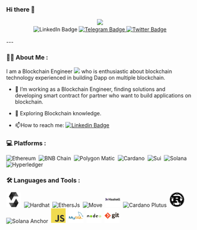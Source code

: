 ### Hi there 👋
<div id="header" align="center">
  <img src="https://media.giphy.com/media/M9gbBd9nbDrOTu1Mqx/giphy.gif" width="100"/>
  <div id="badges" align="center>
  <a href="https://www.linkedin.com/in/ndtr2000/">
    <img src="https://img.shields.io/badge/LinkedIn-blue?style=for-the-badge&logo=linkedin&logoColor=white" alt="LinkedIn Badge"/>
  </a>
  <a href="https://t.me/NgDaniel20">
    <img src="https://img.shields.io/badge/Telegram-blue?style=for-the-badge&logo=telegram&logoColor=white" alt="Telegram Badge"/>
  </a>
  <a href="https://twitter.com/nhTrng42755397">
    <img src="https://img.shields.io/badge/Twitter-blue?style=for-the-badge&logo=twitter&logoColor=white" alt="Twitter Badge"/>
  </a>
</div>
                                                                                                                             
<img src="https://komarev.com/ghpvc/?username=ndtr2000&style=flat-square&color=blue" alt=""/>
</div>
---

### :woman_technologist: About Me :
I am a Blockchain Engineer <img src="https://media.giphy.com/media/WUlplcMpOCEmTGBtBW/giphy.gif" width="30"> who is enthusiastic about blockchain technology experienced in building Dapp on multiple blockchain.
- :telescope: I’m working as a Blockchain Engineer, finding solutions and developing smart contract for partner who want to build applications on blockchain.

- :seedling: Exploring Blockchain knowledge.

- :mailbox:How to reach me: [![Linkedin Badge](https://img.shields.io/badge/-DanielNg20-blue?style=flat&logo=Telegram&logoColor=white)](https://t.me/NgDaniel20)

### :computer: Platforms :                                                                                                         
<div>
   <img src="https://upload.wikimedia.org/wikipedia/commons/thumb/6/6f/Ethereum-icon-purple.svg/512px-Ethereum-icon-purple.svg.png?20200227011040" title="Ethereum" alt="Ethereum" width="40" height="40"/>&nbsp;        <img src="https://altcoinsbox.com/wp-content/uploads/2023/01/bnb-chain-binance-smart-chain-logo-300x300.webp" title="BNB Chain" alt="BNB Chain" width="40" height="40"/>&nbsp;                                          <img src="https://cryptologos.cc/logos/polygon-matic-logo.png" title="Polygon Matic" alt="Polygon Matic" width="40" height="40"/>&nbsp;    
   <img src="https://thumbs.dreamstime.com/b/cardano-crypto-currency-coin-icon-isolated-white-background-virtual-money-collection-cryptocurrency-flat-style-symbol-112068181.jpg" title="Cardano" alt="Cardano" width="40" height="40"/>&nbsp;
   <img src="https://pbs.twimg.com/profile_images/1582380655027052544/dK8glmZ3_400x400.jpg" title="Sui" alt="Sui" width="40" height="40"/>&nbsp;                                                                                <img src="https://cryptologos.cc/logos/solana-sol-logo.png" title="Solana" alt="Solana" width="40" height="40"/>&nbsp;     
   <img src="https://www.svgrepo.com/show/330663/hyperledger.svg" title="Hyperledger" alt="Hyperledger" width="40" height="40"/>&nbsp;
<div>                                                                                                           
                                                                                                           
### :hammer_and_wrench: Languages and Tools :                                                                                           
<div>
  <img src="https://github.com/devicons/devicon/blob/master/icons/solidity/solidity-original.svg" title="Solidity" alt="Solidity" width="40" height="40"/>&nbsp;
  <img src="https://user-images.githubusercontent.com/53716352/230917955-9c72cc13-bc35-40b2-a396-d03142d00ac3.png" title="Hardhat" alt="Hardhat" width="40" height="40"/>&nbsp;
  <img src="https://go.gitcoin.co/hubfs/ethersjs.png" title="EthersJs" alt="EthersJs" width="40" height="40"/>&nbsp;
  <img src="https://sdkbox.gallerycdn.vsassets.io/extensions/sdkbox/vscode-libra-move/0.0.10/1563931726356/Microsoft.VisualStudio.Services.Icons.Default" title="Move" alt="Move" width="40" height="40"/>&nbsp;
  <img src="https://github.com/devicons/devicon/blob/master/icons/haskell/haskell-original-wordmark.svg" title="Haskell" alt="Haskell " width="40" height="40"/>&nbsp;
  <img src="https://roadmap.cardano.org/images/uploads/icon-plutus.png" title="Cardano Plutus" alt="Cardano Plutus" width="40" height="40"/>&nbsp;
  <img src="https://github.com/devicons/devicon/blob/master/icons/rust/rust-plain.svg" title="Rust" alt="Rust" width="40" height="40"/>&nbsp;                                                                           <img src="https://www.anchor-lang.com/logo.png" title="Solana Anchor" alt="Solana Anchor" width="40" height="40"/>&nbsp                                                     
  <img src="https://github.com/devicons/devicon/blob/master/icons/javascript/javascript-original.svg" title="JavaScript" alt="JavaScript" width="40" height="40"/>&nbsp;
  <img src="https://github.com/devicons/devicon/blob/master/icons/mysql/mysql-original-wordmark.svg" title="MySQL"  alt="MySQL" width="40" height="40"/>&nbsp;
  <img src="https://github.com/devicons/devicon/blob/master/icons/nodejs/nodejs-original-wordmark.svg" title="NodeJS" alt="NodeJS" width="40" height="40"/>&nbsp;
  <img src="https://github.com/devicons/devicon/blob/master/icons/git/git-original-wordmark.svg" title="Git" **alt="Git" width="40" height="40"/>
</div> 
                                                                                                                                               
                                                                                                                                      
<!--
**ndtr2000/ndtr2000** is a ✨ _special_ ✨ repository because its `README.md` (this file) appears on your GitHub profile.

Here are some ideas to get you started:

- 🔭 I’m currently working on ...
- 🌱 I’m currently learning ...
- 👯 I’m looking to collaborate on ...
- 🤔 I’m looking for help with ...
- 💬 Ask me about ...
- 📫 How to reach me: ...
- 😄 Pronouns: ...
- ⚡ Fun fact: ...
-->
